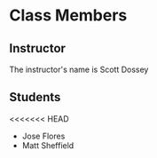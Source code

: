 # Class Members

## Instructor

The instructor's name is Scott Dossey

## Students

<<<<<<< HEAD
* Jose Flores
* Matt Sheffield

